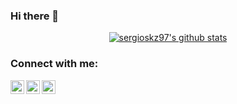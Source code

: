 ### Hi there 👋

<p align="center">
    <a href="https://github.com/sergioskz97"><img src="https://github-readme-stats.vercel.app/api?username=sergioskz97&hide_border=true&show_icons=true" alt="sergioskz97's github stats"></a>
</p>

### Connect with me:

<!--[<img align="left" alt="codeSTACKr.com" width="22px" src="https://raw.githubusercontent.com/iconic/open-iconic/master/svg/globe.svg" />][website]-->
[<img align="left" alt="sergioskz | Twitter" width="22px" src="https://cdn.jsdelivr.net/npm/simple-icons@v3/icons/twitter.svg" />][twitter]
[<img align="left" alt="sergio rodríguez | LinkedIn" width="22px" src="https://cdn.jsdelivr.net/npm/simple-icons@v3/icons/linkedin.svg" />][linkedin]
[<img align="left" alt="sergioskz | Instagram" width="22px" src="https://cdn.jsdelivr.net/npm/simple-icons@v3/icons/instagram.svg" />][instagram]

[twitter]: https://twitter.com/sergioskz
[instagram]: https://instagram.com/sergioskz
[linkedin]: https://www.linkedin.com/in/sergio-manuel-rodr%C3%ADguez-vega-575baa1b7/